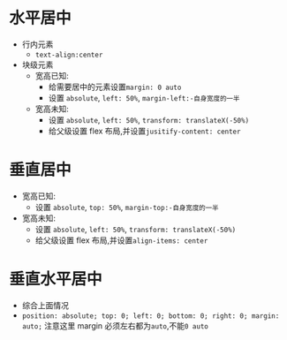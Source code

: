 # 水平居中

- 行内元素
  - `text-align:center`
- 块级元素
  - 宽高已知:
    - 给需要居中的元素设置`margin: 0 auto`
    - 设置 `absolute`, `left: 50%`, `margin-left:-自身宽度的一半`
  - 宽高未知:
    - 设置 `absolute`, `left: 50%`, `transform: translateX(-50%)`
    - 给父级设置 flex 布局,并设置`jusitify-content: center`

# 垂直居中

- 宽高已知:
  - 设置 `absolute`, `top: 50%`, `margin-top:-自身宽度的一半`
- 宽高未知:
  - 设置 `absolute`, `left: 50%`, `transform: translateX(-50%)`
  - 给父级设置 flex 布局,并设置`align-items: center`

# 垂直水平居中

- 综合上面情况
- `position: absolute; top: 0; left: 0; bottom: 0; right: 0; margin: auto;` 注意这里 margin 必须左右都为`auto`,不能`0 auto`
